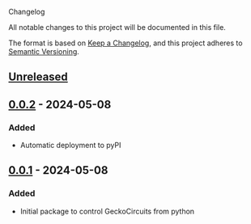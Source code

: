  Changelog

All notable changes to this project will be documented in this file.

The format is based on [Keep a Changelog](https://keepachangelog.com/en/1.1.0/),
and this project adheres to [Semantic Versioning](https://semver.org/spec/v2.0.0.html).


## [Unreleased]

## [0.0.2] - 2024-05-08
### Added
- Automatic deployment to pyPI 

## [0.0.1] - 2024-05-08
### Added
- Initial package to control GeckoCircuits from python 



[unreleased]: https://github.com/upb-lea/pygeckocircuits2/compare/v0.0.1...HEAD
[0.0.2]: https://github.com/upb-lea/pygeckocircuits2/compare/v0.0.1...v0.0.2
[0.0.1]: https://github.com/upb-lea/pygeckocircuits2/releases/tag/v0.0.1